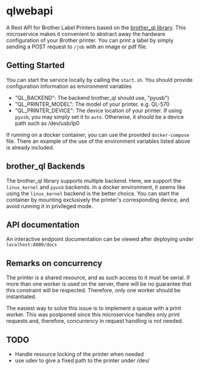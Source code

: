 # qlwebapi
A Rest API for Brother Label Printers based on the [brother_ql library](https://github.com/pklaus/brother_ql).
This microservice makes it convenient to abstract away the hardware configuration of your Brother printer.
You can print a label by simply sending a POST request to `/job` with an image or pdf file.

## Getting Started
You can start the service locally by calling the `start.sh`. You should provide configuration information as
environment variables
- "QL_BACKEND": The backend brother_ql should use, "pyusb")
- "QL_PRINTER_MODEL": The model of your printer. e.g. QL-570
- "QL_PRINTER_DEVICE": The device location of your printer. If using `pyusb`, you may simply set it to `auto`. Otherwise, it should be a device path such as /dev/usb/lp0 

If running on a docker container, you can use the provided `docker-compose` file. There an example of the use of the 
environment variables listed above is already included.

## brother_ql Backends
The brother_ql library supports multiple backend. Here, we support the `linux_kernel` and `pyusb` backends. In a docker
environment, it seems like using the `linux_kernel` backend is the better choice. You can start the container
by mounting exclusively the printer's corresponding device, and avoid running it in privileged mode.

## API documentation
An interactive endpoint documentation can be viewed after deploying under `localhost:8000/docs`

## Remarks on concurrency
The printer is a shared resource, and as such access to it must be serial.
If more than one worker is used on the server, there will be no guarantee that 
this constraint will be respected. Therefore, only one worker should be instantiated.

The easiest way to solve this issue is to implement a queue with a print worker.
This was postponed since this microservice handles only print requests and, therefore,
concurrency in request handling is not needed. 

## TODO
- Handle resource locking of the printer when needed
- use udev to give a fixed path to the printer under /dev/